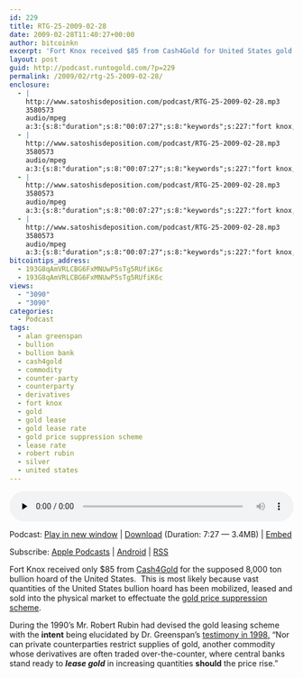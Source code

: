 ```yaml
---
id: 229
title: RTG-25-2009-02-28
date: 2009-02-28T11:40:27+00:00
author: bitcoinkn
excerpt: 'Fort Knox received $85 from Cash4Gold for United States gold bullion.  Most gold had been leased in the gold price suppression scheme.'
layout: post
guid: http://podcast.runtogold.com/?p=229
permalink: /2009/02/rtg-25-2009-02-28/
enclosure:
  - |
    http://www.satoshisdeposition.com/podcast/RTG-25-2009-02-28.mp3
    3580573
    audio/mpeg
    a:3:{s:8:"duration";s:8:"00:07:27";s:8:"keywords";s:227:"fort knox, cash4gold, bullion, gold, silver, united states, gold price suppression scheme, alan greenspan, robert rubin, gold lease, lease rate, gold lease rate, derivatives, counterparty, counter-party, bullion bank, commodity";s:6:"author";s:17:"Trace Mayer, J.D.";}
  - |
    http://www.satoshisdeposition.com/podcast/RTG-25-2009-02-28.mp3
    3580573
    audio/mpeg
    a:3:{s:8:"duration";s:8:"00:07:27";s:8:"keywords";s:227:"fort knox, cash4gold, bullion, gold, silver, united states, gold price suppression scheme, alan greenspan, robert rubin, gold lease, lease rate, gold lease rate, derivatives, counterparty, counter-party, bullion bank, commodity";s:6:"author";s:17:"Trace Mayer, J.D.";}
  - |
    http://www.satoshisdeposition.com/podcast/RTG-25-2009-02-28.mp3
    3580573
    audio/mpeg
    a:3:{s:8:"duration";s:8:"00:07:27";s:8:"keywords";s:227:"fort knox, cash4gold, bullion, gold, silver, united states, gold price suppression scheme, alan greenspan, robert rubin, gold lease, lease rate, gold lease rate, derivatives, counterparty, counter-party, bullion bank, commodity";s:6:"author";s:17:"Trace Mayer, J.D.";}
  - |
    http://www.satoshisdeposition.com/podcast/RTG-25-2009-02-28.mp3
    3580573
    audio/mpeg
    a:3:{s:8:"duration";s:8:"00:07:27";s:8:"keywords";s:227:"fort knox, cash4gold, bullion, gold, silver, united states, gold price suppression scheme, alan greenspan, robert rubin, gold lease, lease rate, gold lease rate, derivatives, counterparty, counter-party, bullion bank, commodity";s:6:"author";s:17:"Trace Mayer, J.D.";}
bitcointips_address:
  - 193G8qAmVRLCBG6FxMNUwP5sTg5RUfiK6c
  - 193G8qAmVRLCBG6FxMNUwP5sTg5RUfiK6c
views:
  - "3090"
  - "3090"
categories:
  - Podcast
tags:
  - alan greenspan
  - bullion
  - bullion bank
  - cash4gold
  - commodity
  - counter-party
  - counterparty
  - derivatives
  - fort knox
  - gold
  - gold lease
  - gold lease rate
  - gold price suppression scheme
  - lease rate
  - robert rubin
  - silver
  - united states
---
```

<!--powerpress_player-->

<div class="powerpress_player" id="powerpress_player_5614">
  <audio class="wp-audio-shortcode" id="audio-229-25" preload="none" style="width: 100%;" controls="controls"><source type="audio/mpeg" src="http://media.blubrry.com/bitcoinruntogold/p/www.satoshisdeposition.com/podcast/RTG-25-2009-02-28.mp3?_=25" /><a href="http://media.blubrry.com/bitcoinruntogold/p/www.satoshisdeposition.com/podcast/RTG-25-2009-02-28.mp3">http://media.blubrry.com/bitcoinruntogold/p/www.satoshisdeposition.com/podcast/RTG-25-2009-02-28.mp3</a></audio>
</div>

<p class="powerpress_links powerpress_links_mp3">
  Podcast: <a href="http://media.blubrry.com/bitcoinruntogold/p/www.satoshisdeposition.com/podcast/RTG-25-2009-02-28.mp3" class="powerpress_link_pinw" target="_blank" title="Play in new window" onclick="return powerpress_pinw('https://www.bitcoin.kn/?powerpress_pinw=229-podcast');" rel="nofollow">Play in new window</a> | <a href="http://media.blubrry.com/bitcoinruntogold/s/www.satoshisdeposition.com/podcast/RTG-25-2009-02-28.mp3" class="powerpress_link_d" title="Download" rel="nofollow" download="RTG-25-2009-02-28.mp3">Download</a> (Duration: 7:27 &#8212; 3.4MB) | <a href="#" class="powerpress_link_e" title="Embed" onclick="return powerpress_show_embed('229-podcast');" rel="nofollow">Embed</a>
</p>

<p class="powerpress_embed_box" id="powerpress_embed_229-podcast" style="display: none;">
  <input id="powerpress_embed_229-podcast_t" type="text" value="<iframe width=&quot;320&quot; height=&quot;30&quot; src=&quot;https://www.bitcoin.kn/?powerpress_embed=229-podcast&amp;powerpress_player=mediaelement-audio&quot; frameborder=&quot;0&quot; scrolling=&quot;no&quot;></iframe>" onclick="javascript: this.select();" onfocus="javascript: this.select();" style="width: 70%;" readOnly />
</p>

<p class="powerpress_links powerpress_subscribe_links">
  Subscribe: <a href="https://itunes.apple.com/WebObjects/MZStore.woa/wa/viewPodcast?id=301670981&mt=2&ls=1#episodeGuid=http%3A%2F%2Fpodcast.runtogold.com%2F%3Fp%3D229" class="powerpress_link_subscribe powerpress_link_subscribe_itunes" title="Subscribe on Apple Podcasts" rel="nofollow">Apple Podcasts</a> | <a href="https://subscribeonandroid.com/www.bitcoin.kn/feed/podcast/" class="powerpress_link_subscribe powerpress_link_subscribe_android" title="Subscribe on Android" rel="nofollow">Android</a> | <a href="https://www.bitcoin.kn/feed/podcast/" class="powerpress_link_subscribe powerpress_link_subscribe_rss" title="Subscribe via RSS" rel="nofollow">RSS</a>
</p>

Fort Knox received only $85 from <a href="http://www.runtogold.com/2009/02/cash4gold-superbowl-ad/" target="_blank">Cash4Gold</a> for the supposed 8,000 ton bullion hoard of the United States.  This is most likely because vast quantities of the United States bullion hoard has been mobilized, leased and sold into the physical market to effectuate the <a href="http://www.runtogold.com/2005/08/robert-landis-at-goldrush-21-with-gata/" target="_blank">gold price suppression scheme</a>.

During the 1990’s Mr. Robert Rubin had devised the gold leasing scheme with the **intent** being elucidated by Dr. Greenspan&#8217;s <a href="http://www.federalreserve.gov/boarddocs/testimony/1998/19980724.htm" target="_blank">testimony in 1998,</a> “Nor can private counterparties restrict supplies of gold, another commodity whose derivatives are often traded over-the-counter, where central banks stand ready to **_lease gold_** in increasing quantities **should** the price rise.”